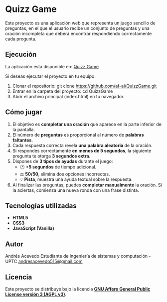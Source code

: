 # Quizz Game
Este proyecto es una aplicación web que representa un juego sencillo de preguntas, en el que el usuario recibe un conjunto de preguntas y una oración incompleta que deberá encontrar respondiendo correctamente cada pregunta.

## Ejecución
La aplicación está disponible en: [Quizz Game](https://af-ai.github.io/QuizzGame/)

Si deseas ejecutar el proyecto en tu equipo:

1. Clonar el repositorio:
   git clone https://github.com/af-ai/QuizzGame.git
2. Entrar en la carpeta del proyecto:
   cd QuizzGame
3. Abrir el archivo principal (index.html) en tu navegador.

## Cómo jugar

1. El objetivo es **completar una oración** que aparece en la parte inferior de la pantalla.  
2. El número de **preguntas** es proporcional al número de **palabras faltantes**.  
3. Cada respuesta correcta revela **una palabra aleatoria** de la oración.  
4. Si respondes correctamente **en menos de 5 segundos**, la siguiente pregunta te otorga **3 segundos extra**.  
5. Dispones de **3 tipos de ayudas** durante el juego:
   - 🕐 **+5 segundos** de tiempo adicional.  
   - ⚖️ **50/50**, elimina dos opciones incorrectas.  
   - 💡 **Pista**, muestra una ayuda textual sobre la respuesta.
6. Al finalizar las preguntas, puedes **completar manualmente** la oración. Si la aciertas, comienza una nueva ronda con una frase distinta.

## Tecnologías utilizadas
- **HTML5**
- **CSS3**
- **JavaScript (Vanilla)**

## Autor
   Andrés Acevedo
   Estudiante de ingeniería de sistemas y computación - UPTC
   andresacevedo515@gmail.com

## Licencia
Este proyecto se distribuye bajo la licencia [**GNU Affero General Public License versión 3 (AGPL v3)**](https://www.gnu.org/licenses/agpl-3.0.html).